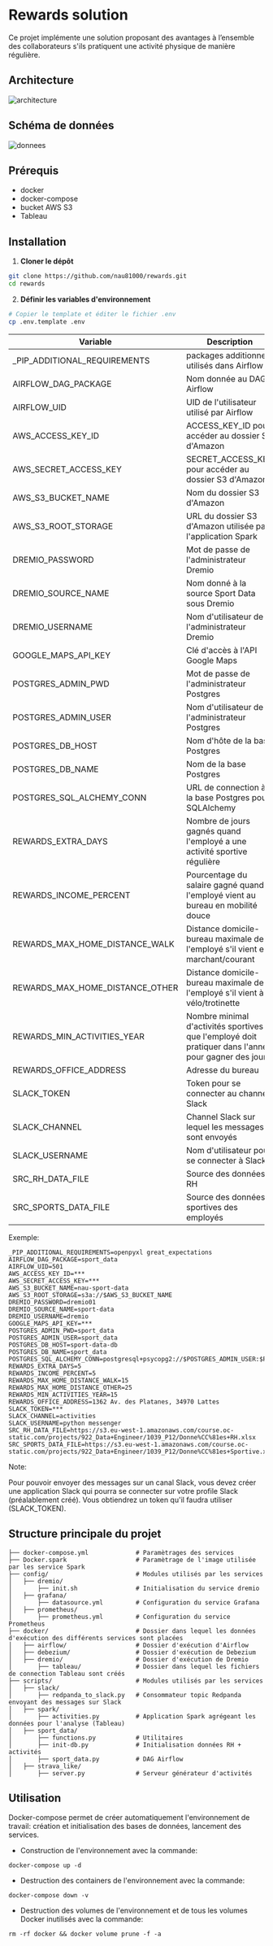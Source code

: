 # Rewards solution

Ce projet implémente une solution proposant des avantages à l’ensemble des collaborateurs s'ils pratiquent une activité physique de manière  régulière.

## Architecture

![architecture](images/architecture.png)

## Schéma de données

![donnees](images/schema_donnees.png)


## Prérequis

- docker
- docker-compose
- bucket AWS S3
- Tableau

## Installation

1. **Cloner le dépôt**

```bash
git clone https://github.com/nau81000/rewards.git
cd rewards
```

2. **Définir les variables d'environnement**

```bash
# Copier le template et éditer le fichier .env
cp .env.template .env
```

| Variable | Description |
| -------- | -------     |
| _PIP_ADDITIONAL_REQUIREMENTS | packages additionnels utilisés dans Airflow |
| AIRFLOW_DAG_PACKAGE | Nom donnée au DAG Airflow  |
| AIRFLOW_UID | UID de l'utilisateur utilisé par Airflow
| AWS_ACCESS_KEY_ID | ACCESS_KEY_ID pour accéder au dossier S3 d'Amazon |
| AWS_SECRET_ACCESS_KEY | SECRET_ACCESS_KEY pour accéder au dossier S3 d'Amazon |
| AWS_S3_BUCKET_NAME | Nom du dossier S3 d'Amazon | 
| AWS_S3_ROOT_STORAGE | URL du dossier S3 d'Amazon utilisée par l'application Spark | 
| DREMIO_PASSWORD | Mot de passe de l'administrateur Dremio |
| DREMIO_SOURCE_NAME | Nom donné à la source Sport Data sous Dremio |
| DREMIO_USERNAME | Nom d'utilisateur de l'administrateur Dremio |
| GOOGLE_MAPS_API_KEY | Clé d'accès à l'API Google Maps |
| POSTGRES_ADMIN_PWD | Mot de passe de l'administrateur Postgres |
| POSTGRES_ADMIN_USER | Nom d'utilisateur de l'administrateur Postgres |
| POSTGRES_DB_HOST | Nom d'hôte de la base Postgres |
| POSTGRES_DB_NAME | Nom de la base Postgres |
| POSTGRES_SQL_ALCHEMY_CONN | URL de connection à la base Postgres pour SQLAlchemy |
| REWARDS_EXTRA_DAYS | Nombre de jours gagnés quand l'employé a une activité sportive régulière |
| REWARDS_INCOME_PERCENT | Pourcentage du salaire gagné quand l'employé vient au bureau en mobilité douce |
| REWARDS_MAX_HOME_DISTANCE_WALK | Distance domicile-bureau maximale de l'employé s'il vient en marchant/courant |
| REWARDS_MAX_HOME_DISTANCE_OTHER  | Distance domicile-bureau maximale de l'employé s'il vient à vélo/trotinette |
| REWARDS_MIN_ACTIVITIES_YEAR | Nombre minimal d'activités sportives que l'employé doit pratiquer dans l'année pour gagner des jours |
| REWARDS_OFFICE_ADDRESS | Adresse du bureau | 
| SLACK_TOKEN | Token pour se connecter au channel Slack |
| SLACK_CHANNEL | Channel Slack sur lequel les messages sont envoyés |
| SLACK_USERNAME | Nom d'utilisateur pour se connecter à Slack | 
| SRC_RH_DATA_FILE | Source des données RH |
| SRC_SPORTS_DATA_FILE | Source des données sportives des employés |


Exemple:

```
_PIP_ADDITIONAL_REQUIREMENTS=openpyxl great_expectations
AIRFLOW_DAG_PACKAGE=sport_data
AIRFLOW_UID=501
AWS_ACCESS_KEY_ID=***
AWS_SECRET_ACCESS_KEY=***
AWS_S3_BUCKET_NAME=nau-sport-data
AWS_S3_ROOT_STORAGE=s3a://$AWS_S3_BUCKET_NAME
DREMIO_PASSWORD=dremio01
DREMIO_SOURCE_NAME=sport-data
DREMIO_USERNAME=dremio
GOOGLE_MAPS_API_KEY=***
POSTGRES_ADMIN_PWD=sport_data
POSTGRES_ADMIN_USER=sport_data
POSTGRES_DB_HOST=sport-data-db
POSTGRES_DB_NAME=sport_data
POSTGRES_SQL_ALCHEMY_CONN=postgresql+psycopg2://$POSTGRES_ADMIN_USER:$POSTGRES_ADMIN_PWD@$POSTGRES_DB_HOST:5432/$POSTGRES_DB_NAME
REWARDS_EXTRA_DAYS=5
REWARDS_INCOME_PERCENT=5
REWARDS_MAX_HOME_DISTANCE_WALK=15
REWARDS_MAX_HOME_DISTANCE_OTHER=25
REWARDS_MIN_ACTIVITIES_YEAR=15
REWARDS_OFFICE_ADDRESS=1362 Av. des Platanes, 34970 Lattes
SLACK_TOKEN=***
SLACK_CHANNEL=activities
SLACK_USERNAME=python messenger
SRC_RH_DATA_FILE=https://s3.eu-west-1.amazonaws.com/course.oc-static.com/projects/922_Data+Engineer/1039_P12/Donne%CC%81es+RH.xlsx
SRC_SPORTS_DATA_FILE=https://s3.eu-west-1.amazonaws.com/course.oc-static.com/projects/922_Data+Engineer/1039_P12/Donne%CC%81es+Sportive.xlsx
```

Note:

Pour pouvoir envoyer des messages sur un canal Slack, vous devez créer une application Slack qui pourra se connecter sur votre profile Slack (préalablement créé). Vous obtiendrez un token qu'il faudra utiliser (SLACK_TOKEN).

## Structure principale du projet

```
├── docker-compose.yml             # Paramètrages des services
├── Docker.spark                   # Paramètrage de l'image utilisée par les service Spark
├── config/                        # Modules utilisés par les services
│   ├── dremio/                     
│       ├── init.sh                # Initialisation du service dremio
│   ├── grafana/                     
│       ├── datasource.yml         # Configuration du service Grafana
│   ├── prometheus/                     
│       ├── prometheus.yml         # Configuration du service Prometheus
├── docker/                        # Dossier dans lequel les données d'exécution des différents services sont placées
│   ├── airflow/                   # Dossier d'exécution d'Airflow
│   ├── debezium/                  # Dossier d'exécution de Debezium
│   ├── dremio/                    # Dossier d'exécution de Dremio
│       ├── tableau/               # Dossier dans lequel les fichiers de connection Tableau sont créés
├── scripts/                       # Modules utilisés par les services
│   ├── slack/                     
│       ├── redpanda_to_slack.py   # Consommateur topic Redpanda envoyant des messages sur Slack
│   ├── spark/                     
│       ├── activities.py          # Application Spark agrégeant les données pour l'analyse (Tableau)
│   ├── sport_data/                     
│       ├── functions.py           # Utilitaires
│       ├── init-db.py             # Initialisation données RH + activités
│       ├── sport_data.py          # DAG Airflow
│   ├── strava_like/                     
│       ├── server.py              # Serveur générateur d'activités
```

## Utilisation

Docker-compose permet de créer automatiquement l'environnement de travail: création et initialisation des bases de données, lancement des services.

- Construction de l'environnement avec la commande:

```
docker-compose up -d
```

- Destruction des containers de l'environnement avec la commande:

```
docker-compose down -v
```

- Destruction des volumes de l'environnement et de tous les volumes Docker inutilisés avec la commande: 

```
rm -rf docker && docker volume prune -f -a
```

